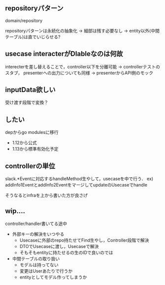 
## repositoryパターン
domain/repository

repositoryパターンは永続化の抽象化
-> 細部は残す必要なし
-> entity以外(中間テーブル)は直でいじらせる?

## usecase interacterがDIableなのは何故
interecterを差し替えることで，controller以下を分離可能
-> controllerテストのスタブ，
presenterへの出力についても同様
-> presenterからAPI側のモック

## inputData欲しい
受け渡す段階で変換？

## したい
depからgo modulesに移行
* 1.12から公式
* 1.13から標準有効化予定

## controllerの単位
slack.\*Eventに対応するhandleMethod生やして，usecaseを中で行う．
ex) addInfo1EventとaddInfo2EventをマージしてupdateのUsecaseでhandle

そうなるとinfraを上から書いた方が良さげ

## wip....
controller/handler書いてる途中
* 外部キーの解決をいつやる
  * Usecaseに外部のrepo持たせてFind生やし，Controller段階で解決
  * DTOでUsecaseに渡し，Usecaseで解決
  * そもそもentityに持たせるの生のIDで良いのでは
* 中間テーブルの取り扱い
  * モデルは持ってない
  * 変更はUserあたりで行うか
  * entityとしてモデル作ってしまうか


